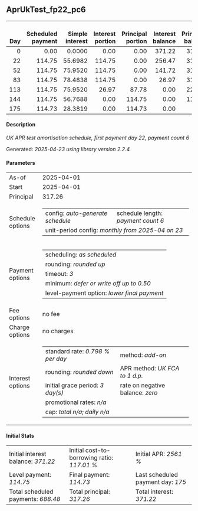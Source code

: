 <h2>AprUkTest_fp22_pc6</h2>
<table>
    <thead style="vertical-align: bottom;">
        <th style="text-align: right;">Day</th>
        <th style="text-align: right;">Scheduled payment</th>
        <th style="text-align: right;">Simple interest</th>
        <th style="text-align: right;">Interest portion</th>
        <th style="text-align: right;">Principal portion</th>
        <th style="text-align: right;">Interest balance</th>
        <th style="text-align: right;">Principal balance</th>
        <th style="text-align: right;">Total simple interest</th>
        <th style="text-align: right;">Total interest</th>
        <th style="text-align: right;">Total principal</th>
    </thead>
    <tr style="text-align: right;">
        <td class="ci00">0</td>
        <td class="ci01" style="white-space: nowrap;">0.00</td>
        <td class="ci02">0.0000</td>
        <td class="ci03">0.00</td>
        <td class="ci04">0.00</td>
        <td class="ci05">371.22</td>
        <td class="ci06">317.26</td>
        <td class="ci07">0.0000</td>
        <td class="ci08">0.00</td>
        <td class="ci09">0.00</td>
    </tr>
    <tr style="text-align: right;">
        <td class="ci00">22</td>
        <td class="ci01" style="white-space: nowrap;">114.75</td>
        <td class="ci02">55.6982</td>
        <td class="ci03">114.75</td>
        <td class="ci04">0.00</td>
        <td class="ci05">256.47</td>
        <td class="ci06">317.26</td>
        <td class="ci07">55.6982</td>
        <td class="ci08">114.75</td>
        <td class="ci09">0.00</td>
    </tr>
    <tr style="text-align: right;">
        <td class="ci00">52</td>
        <td class="ci01" style="white-space: nowrap;">114.75</td>
        <td class="ci02">75.9520</td>
        <td class="ci03">114.75</td>
        <td class="ci04">0.00</td>
        <td class="ci05">141.72</td>
        <td class="ci06">317.26</td>
        <td class="ci07">131.6502</td>
        <td class="ci08">229.50</td>
        <td class="ci09">0.00</td>
    </tr>
    <tr style="text-align: right;">
        <td class="ci00">83</td>
        <td class="ci01" style="white-space: nowrap;">114.75</td>
        <td class="ci02">78.4838</td>
        <td class="ci03">114.75</td>
        <td class="ci04">0.00</td>
        <td class="ci05">26.97</td>
        <td class="ci06">317.26</td>
        <td class="ci07">210.1340</td>
        <td class="ci08">344.25</td>
        <td class="ci09">0.00</td>
    </tr>
    <tr style="text-align: right;">
        <td class="ci00">113</td>
        <td class="ci01" style="white-space: nowrap;">114.75</td>
        <td class="ci02">75.9520</td>
        <td class="ci03">26.97</td>
        <td class="ci04">87.78</td>
        <td class="ci05">0.00</td>
        <td class="ci06">229.48</td>
        <td class="ci07">286.0860</td>
        <td class="ci08">371.22</td>
        <td class="ci09">87.78</td>
    </tr>
    <tr style="text-align: right;">
        <td class="ci00">144</td>
        <td class="ci01" style="white-space: nowrap;">114.75</td>
        <td class="ci02">56.7688</td>
        <td class="ci03">0.00</td>
        <td class="ci04">114.75</td>
        <td class="ci05">0.00</td>
        <td class="ci06">114.73</td>
        <td class="ci07">342.8548</td>
        <td class="ci08">371.22</td>
        <td class="ci09">202.53</td>
    </tr>
    <tr style="text-align: right;">
        <td class="ci00">175</td>
        <td class="ci01" style="white-space: nowrap;">114.73</td>
        <td class="ci02">28.3819</td>
        <td class="ci03">0.00</td>
        <td class="ci04">114.73</td>
        <td class="ci05">0.00</td>
        <td class="ci06">0.00</td>
        <td class="ci07">371.2367</td>
        <td class="ci08">371.22</td>
        <td class="ci09">317.26</td>
    </tr>
</table>
<h4>Description</h4>
<p><i>UK APR test amortisation schedule, first payment day 22, payment count 6</i></p>
<p>Generated: <i>2025-04-23 using library version 2.2.4</i></p>
<h4>Parameters</h4>
<table>
    <tr>
        <td>As-of</td>
        <td>2025-04-01</td>
    </tr>
    <tr>
        <td>Start</td>
        <td>2025-04-01</td>
    </tr>
    <tr>
        <td>Principal</td>
        <td>317.26</td>
    </tr>
    <tr>
        <td>Schedule options</td>
        <td>
            <table>
                <tr>
                    <td>config: <i>auto-generate schedule</i></td>
                    <td>schedule length: <i><i>payment count</i> 6</i></td>
                </tr>
                <tr>
                    <td colspan="2" style="white-space: nowrap;">unit-period config: <i>monthly from 2025-04 on 23</i></td>
                </tr>
            </table>
        </td>
    </tr>
    <tr>
        <td>Payment options</td>
        <td>
            <table>
                <tr>
                    <td>scheduling: <i>as scheduled</i></td>
                </tr>
                <tr>
                    <td>rounding: <i>rounded up</i></td>
                </tr>
                <tr>
                    <td>timeout: <i>3</i></td>
                </tr>
                <tr>
                    <td>minimum: <i>defer&nbsp;or&nbsp;write&nbsp;off&nbsp;up&nbsp;to&nbsp;0.50</i></td>
                </tr>
                <tr>
                    <td>level-payment option: <i>lower&nbsp;final&nbsp;payment</i></td>
                </tr>
            </table>
        </td>
    </tr>
    <tr>
        <td>Fee options</td>
        <td>no fee
        </td>
    </tr>
    <tr>
        <td>Charge options</td>
        <td>no charges
        </td>
    </tr>
    <tr>
        <td>Interest options</td>
        <td>
            <table>
                <tr>
                    <td>standard rate: <i>0.798 % per day</i></td>
                    <td>method: <i>add-on</i></td>
                </tr>
                <tr>
                    <td>rounding: <i>rounded down</i></td>
                    <td>APR method: <i>UK FCA to 1 d.p.</i></td>
                </tr>
                <tr>
                    <td>initial grace period: <i>3 day(s)</i></td>
                    <td>rate on negative balance: <i>zero</i></td>
                </tr>
                <tr>
                    <td colspan="2">promotional rates: <i><i>n/a</i></i></td>
                </tr>
                <tr>
                    <td colspan="2">cap: <i>total <i>n/a</i>; daily <i>n/a</i></td>
                </tr>
            </table>
        </td>
    </tr>
</table>
<h4>Initial Stats</h4>
<table>
    <tr>
        <td>Initial interest balance: <i>371.22</i></td>
        <td>Initial cost-to-borrowing ratio: <i>117.01 %</i></td>
        <td>Initial APR: <i>2561 %</i></td>
    </tr>
    <tr>
        <td>Level payment: <i>114.75</i></td>
        <td>Final payment: <i>114.73</i></td>
        <td>Last scheduled payment day: <i>175</i></td>
    </tr>
    <tr>
        <td>Total scheduled payments: <i>688.48</i></td>
        <td>Total principal: <i>317.26</i></td>
        <td>Total interest: <i>371.22</i></td>
    </tr>
</table>
